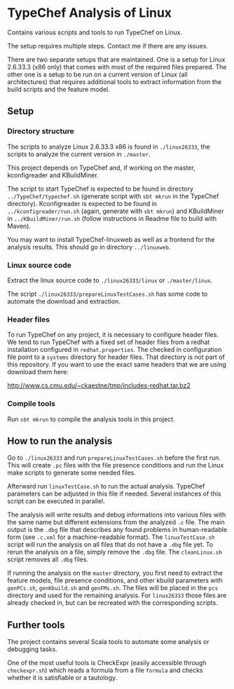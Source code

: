 # TypeChef Analysis of Linux

Contains various scripts and tools to run TypeChef on Linux.

The setup requires multiple steps. Contact me if there are any issues.

There are two separate setups that are maintained. One is a setup
for Linux 2.6.33.3 (x86 only) that comes with most of the required
files prepared. The other one is a setup to be run on a current
version of Linux (all architectures) that requires additional tools
to extract information from the build scripts and the feature model.

## Setup 

### Directory structure

The scripts to analyze Linux 2.6.33.3 x86 is found in `./linux26333`, the scripts to analyze
the current version in `./master`.

This project depends on TypeChef and, if working on the master, kconfigreader and KBuildMiner.

The script to start TypeChef is expected to be found in directory
`../TypeChef/typechef.sh` (generate script with `sbt mkrun` in the TypeChef
directory). Kconfigreader is expected to be found in `../kconfigreader/run.sh`
(again, generate with `sbt mkrun`) and KBuildMiner in `../KBuildMiner/run.sh`
(follow instructions in Readme file to build with Maven).

You may want to install TypeChef-linuxweb as well as a frontend for the
analysis results. This should go in directory `../linuxweb`.

### Linux source code

Extract the linux source code to `./linux26333/linux` or `./master/linux`.

The script `./linux26333/prepareLinuxTestCases.sh` has some code to automate 
the download and extraction.

### Header files

To run TypeChef on any project, it is necessary to configure header files. We
tend to run TypeChef with a fixed set of header files from a redhat
installation configured in `redhat.properties`. The checked in configuration
file point to a `systems` directory for header files.  That directory is not
part of this repository. If you want to use the exact same headers that we are
using download them here: 

http://www.cs.cmu.edu/~ckaestne/tmp/includes-redhat.tar.bz2

### Compile tools

Run `sbt mkrun` to compile the analysis tools in this project.


## How to run the analysis

Go to `./linux26333` and run `prepareLinuxTestCases.sh` before the first
run. This will create `.pc` files with the file presence conditions
and run the Linux make scripts to generate some needed files.

Afterward run `linuxTestCase.sh` to run the actual analysis. TypeChef parameters
can be adjusted in this file if needed. Several instances of this
script can be executed in parallel.

The analysis will write results and debug informations into various files
with the same name but different extensions from the analyzed `.c` file.
The main output is the `.dbg` file that describes any found problems
in human-readable form (see `.c.xml` for a machine-readable format).
The `linuxTestCase.sh` script will run the analysis on all files that
do not have a `.dbg` file yet. To rerun the analysis on a file, simply
remove the `.dbg` file. The `cleanLinux.sh` script removes all `.dbg` 
files.


If running the analysis on the `master` directory, you first need to extract
the feature models, file presence conditions, and other kbuild parameters with 
`genPCs.sh`, `genKbuild.sh` and `genFMs.sh`. 
The files will be placed in the `pcs` directory and used
for the remaining analysis. For `linux26333` those files are already
checked in, but can be recreated with the corresponding scripts.

## Further tools

The project contains several Scala tools to automate some analysis
or debugging tasks. 

One of the most useful tools is CheckExpr (easily accessible through
`checkexpr.sh`) which reads a formula from a file `formula`
and checks whether it is satisfiable or a tautology.
